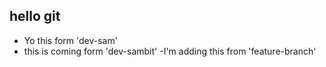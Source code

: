 ## hello git
- Yo this form 'dev-sam'
- this is coming form 'dev-sambit'
 -I'm adding this from 'feature-branch'